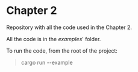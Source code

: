 # Chapter 2

Repository with all the code used in the Chapter 2.

All the code is in the *examples*' folder.

To run the code, from the root of the project:

> cargo run --example <file name>
